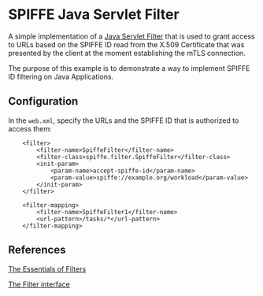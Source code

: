 # SPIFFE Java Servlet Filter

A simple implementation of a [Java Servlet Filter](https://www.oracle.com/technetwork/java/filters-137243.html) that is
used to grant access to URLs based on the SPIFFE ID read from the X.509 Certificate that was presented by the 
client at the moment establishing the mTLS connection. 

The purpose of this example is to demonstrate a way to implement SPIFFE ID filtering on Java Applications. 

## Configuration

In the `web.xml`, specify the URLs and the SPIFFE ID that is authorized to access them: 

```
    <filter>
        <filter-name>SpiffeFilter</filter-name>
        <filter-class>spiffe.filter.SpiffeFilter</filter-class>
        <init-param>
            <param-name>accept-spiffe-id</param-name>
            <param-value>spiffe://example.org/workload</param-value>
        </init-param>
    </filter>

    <filter-mapping>
        <filter-name>SpiffeFilter1</filter-name>
        <url-pattern>/tasks/*</url-pattern>
    </filter-mapping>
```

## References

[The Essentials of Filters](https://www.oracle.com/technetwork/java/filters-137243.html)

[The Filter interface](https://tomcat.apache.org/tomcat-8.0-doc/servletapi/javax/servlet/Filter.html)
